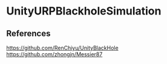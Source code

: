 # UnityURPBlackholeSimulation
 
## References
https://github.com/RenChiyu/UnityBlackHole
https://github.com/zhongjn/Messier87
